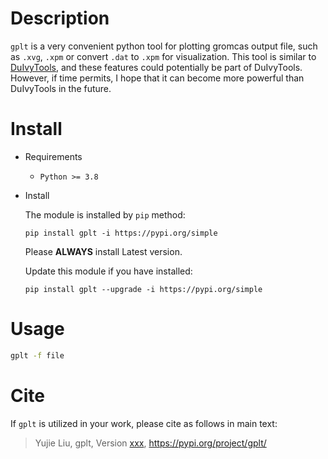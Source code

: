 # Description

`gplt` is a very convenient python tool for plotting gromcas output file, such as `.xvg`, `.xpm` or convert `.dat` to `.xpm` for visualization. This tool is similar to [DuIvyTools](https://github.com/CharlesHahn/DuIvyTools), and these features could potentially be part of DuIvyTools. However, if time permits, I hope that it can become more powerful than DuIvyTools in the future.


# Install

* Requirements

  * `Python >= 3.8`

* Install

  The module is installed by `pip` method:

  ```
  pip install gplt -i https://pypi.org/simple
  ```

  Please **ALWAYS** install Latest version.

  Update this module if you have installed:
  ```
  pip install gplt --upgrade -i https://pypi.org/simple
  ```

# Usage
```bash
gplt -f file
```

# Cite
If `gplt` is utilized in your work, please cite as follows in main text:

> Yujie Liu, gplt, Version [xxx](), https://pypi.org/project/gplt/

